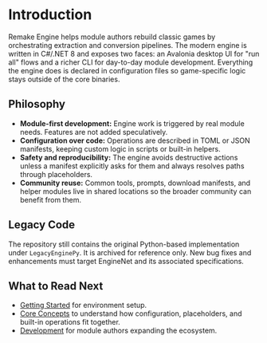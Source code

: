 # Introduction

Remake Engine helps module authors rebuild classic games by orchestrating extraction and conversion pipelines. The modern engine is written in C#/.NET 8 and exposes two faces: an Avalonia desktop UI for "run all" flows and a richer CLI for day-to-day module development. Everything the engine does is declared in configuration files so game-specific logic stays outside of the core binaries.

## Philosophy
- **Module-first development:** Engine work is triggered by real module needs. Features are not added speculatively.
- **Configuration over code:** Operations are described in TOML or JSON manifests, keeping custom logic in scripts or built-in helpers.
- **Safety and reproducibility:** The engine avoids destructive actions unless a manifest explicitly asks for them and always resolves paths through placeholders.
- **Community reuse:** Common tools, prompts, download manifests, and helper modules live in shared locations so the broader community can benefit from them.

## Legacy Code
The repository still contains the original Python-based implementation under `LegacyEnginePy`. It is archived for reference only. New bug fixes and enhancements must target EngineNet and its associated specifications.

## What to Read Next
- [Getting Started](../getting_started/README.md) for environment setup.
- [Core Concepts](../core_concepts/README.md) to understand how configuration, placeholders, and built-in operations fit together.
- [Development](../development/README.md) for module authors expanding the ecosystem.
